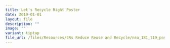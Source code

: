 ```yaml
---
title: Let's Recycle Right Poster
date: 2019-01-01
layout: file
description: ""
image: ""
variant: tiptap
file_url: /files/Resources/3Rs Reduce Reuse and Recycle/nea_181_t19_poster_emct.pdf
---
```

